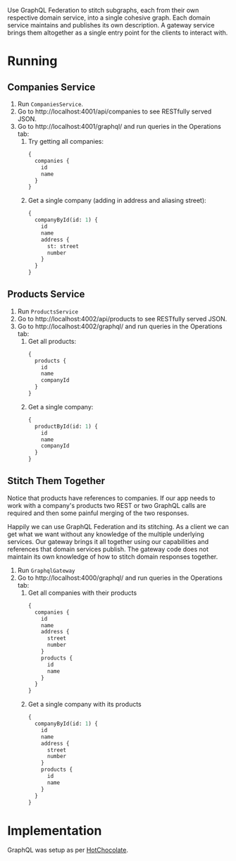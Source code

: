 Use GraphQL Federation to stitch subgraphs, each from their own respective domain service, into
a single cohesive graph. Each domain service maintains and publishes its own description.
A gateway service brings them altogether as a single entry point for the clients to 
interact with.

# Running
## Companies Service
1. Run `CompaniesService`. 
2. Go to http://localhost:4001/api/companies to see RESTfully served JSON.
3. Go to http://localhost:4001/graphql/ and run queries in the Operations tab:
    1. Try getting all companies:
       ```graphql
       {
         companies {
           id
           name              
         }
       }
       ```
    2. Get a single company (adding in address and aliasing street):
       ```graphql
       {
         companyById(id: 1) {
           id
           name 
           address {
             st: street
             number
           }             
         }
       } 
       ```
       
## Products Service
1. Run `ProductsService`
2. Go to http://localhost:4002/api/products to see RESTfully served JSON.
3. Go to http://localhost:4002/graphql/ and run queries in the Operations tab:
    1. Get all products:
       ```graphql
       {
         products {
           id
           name        
           companyId      
         }
       }
       ```
    2. Get a single company:
       ```graphql
       {
         productById(id: 1) {
           id
           name 
           companyId             
         }
       } 
       ```

## Stitch Them Together
Notice that products have references to companies. If our app needs to work with a company's products
two REST or two GraphQL calls are required and then some painful merging of the two responses.

Happily we can use GraphQL Federation and its stitching. As a client we can get what we want without
any knowledge of the multiple underlying services. Our gateway brings it all together using our
capabilities and references that domain services publish. The gateway code does not
maintain its own knowledge of how to stitch domain responses together.

1. Run `GraphqlGateway`
2. Go to http://localhost:4000/graphql/ and run queries in the Operations tab:
    1. Get all companies with their products
       ```graphql
       {
         companies {
           id
           name
           address {
             street
             number
           }
           products {
             id
             name
           }
         }
       }
       ```
    2. Get a single company with its products
       ```graphql
       {
         companyById(id: 1) {
           id
           name
           address {
             street
             number
           }
           products {
             id
             name
           }
         }
       }
       ```

# Implementation
GraphQL was setup as per [HotChocolate](https://chillicream.com/docs/hotchocolate/v12/get-started-with-graphql-in-net-core).

